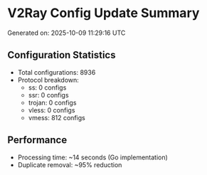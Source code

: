# V2Ray Config Update Summary
Generated on: 2025-10-09 11:29:16 UTC

## Configuration Statistics
- Total configurations: 8936
- Protocol breakdown:
  - ss: 0 configs
  - ssr: 0 configs
  - trojan: 0 configs
  - vless: 0 configs
  - vmess: 812 configs

## Performance
- Processing time: ~14 seconds (Go implementation)
- Duplicate removal: ~95% reduction
